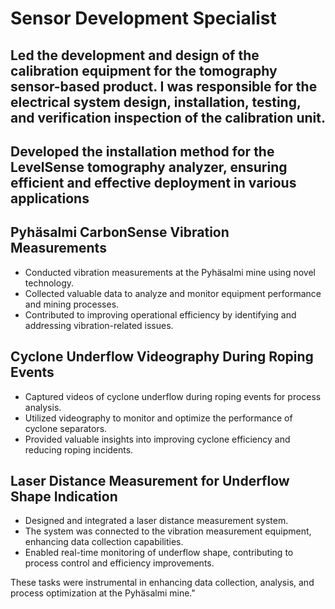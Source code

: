# Sensor Development Specialist


## Led the development and design of the calibration equipment for the tomography sensor-based product. I was responsible for the electrical system design, installation, testing, and verification inspection of the calibration unit.

## Developed the installation method for the LevelSense tomography analyzer, ensuring efficient and effective deployment in various applications


## Pyhäsalmi CarbonSense Vibration Measurements

- Conducted vibration measurements at the Pyhäsalmi mine using novel technology.
- Collected valuable data to analyze and monitor equipment performance and mining processes.
- Contributed to improving operational efficiency by identifying and addressing vibration-related issues.

## Cyclone Underflow Videography During Roping Events

- Captured videos of cyclone underflow during roping events for process analysis.
- Utilized videography to monitor and optimize the performance of cyclone separators.
- Provided valuable insights into improving cyclone efficiency and reducing roping incidents.

## Laser Distance Measurement for Underflow Shape Indication

- Designed and integrated a laser distance measurement system.
- The system was connected to the vibration measurement equipment, enhancing data collection capabilities.
- Enabled real-time monitoring of underflow shape, contributing to process control and efficiency improvements.

These tasks were instrumental in enhancing data collection, analysis, and process optimization at the Pyhäsalmi mine."
